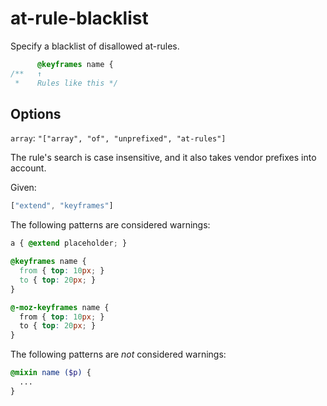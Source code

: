 # at-rule-blacklist

Specify a blacklist of disallowed at-rules.

```scss
      @keyframes name {
/**   ↑
 *    Rules like this */
```

## Options

`array`: `"["array", "of", "unprefixed", "at-rules"]`

The rule's search is case insensitive, and it also takes vendor prefixes into account.

Given:

```js
["extend", "keyframes"]
```

The following patterns are considered warnings:

```scss
a { @extend placeholder; }
```

```scss
@keyframes name {
  from { top: 10px; }
  to { top: 20px; }
}
```

```scss
@-moz-keyframes name {
  from { top: 10px; }
  to { top: 20px; }
}
```

The following patterns are *not* considered warnings:

```scss
@mixin name ($p) {
  ...
}
```
